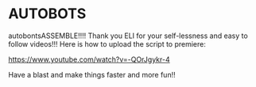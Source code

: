 # AUTOBOTS
autobontsASSEMBLE!!!!
Thank you ELI for your self-lessness and easy to follow videos!!!
Here is how to upload the script to premiere:

https://www.youtube.com/watch?v=-QOrJgykr-4

Have a blast and make things faster and more fun!!
